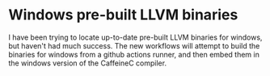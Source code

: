 # Windows pre-built LLVM binaries
I have been trying to locate up-to-date pre-built LLVM binaries for windows, but haven't had much success.
The new workflows will attempt to build the binaries for windows from a github actions runner, and then embed them in the windows version of the CaffeineC compiler.